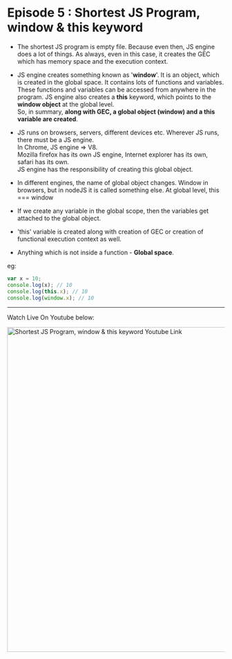 # Episode 5 : Shortest JS Program, window & this keyword

* The shortest JS program is empty file. Because even then, JS engine does a lot of things. As always, even in this case, it creates the GEC which has memory space and the execution context.

* JS engine creates something known as '**window**'. It is an object, which is created in the global space. It contains lots of functions and variables. These functions and variables can be accessed from anywhere in the program. JS engine also creates a **this** keyword, which points to the **window object** at the global level.      
So, in summary, **along with GEC, a global object (window) and a this variable are created**.
  
* JS runs on browsers, servers, different devices etc. Wherever JS runs, there must be a JS engine.     
  In Chrome, JS engine => V8.     
  Mozilla firefox has its own JS engine, Internet explorer has its own, safari has its own.     
  JS engine has the responsibility of creating this global object.     
 
* In different engines, the name of global object changes. Window in browsers, but in nodeJS it is called something else. At global level, this === window

* If we create any variable in the global scope, then the variables get attached to the global object.
  
* 'this' variable is created along with creation of GEC or creation of   functional execution context as well.
  
* Anything which is not inside a function - **Global space**.

eg:
```js
var x = 10;
console.log(x); // 10
console.log(this.x); // 10
console.log(window.x); // 10
```

<hr>

Watch Live On Youtube below:

<a href="https://www.youtube.com/watch?v=QCRpVw2KXf8&ab_channel=AkshaySaini" target="_blank"><img src="https://img.youtube.com/vi/QCRpVw2KXf8/0.jpg" width="750"
alt="Shortest JS Program, window & this keyword Youtube Link"/></a>
